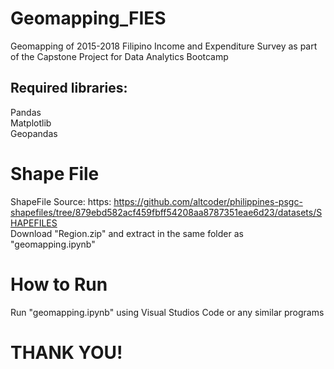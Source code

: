 # Geomapping_FIES
Geomapping of 2015-2018 Filipino Income and Expenditure Survey as part of the Capstone Project for Data Analytics Bootcamp

## Required libraries:
Pandas<br>
Matplotlib<br>
Geopandas<br>

# Shape File
ShapeFile Source: https: https://github.com/altcoder/philippines-psgc-shapefiles/tree/879ebd582acf459fbff54208aa8787351eae6d23/datasets/SHAPEFILES <br>
Download "Region.zip" and extract in the same folder as "geomapping.ipynb"

# How to Run
Run "geomapping.ipynb" using Visual Studios Code or any similar programs

# THANK YOU!
